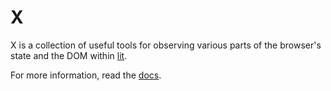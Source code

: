# X

X is a collection of useful tools for observing various parts of the browser's
state and the DOM within [lit](https://lit.dev).

For more information, read the [docs](./docs/index.md).

